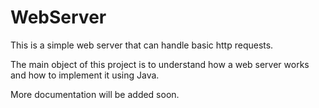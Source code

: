 # WebServer
This is a simple web server that can handle basic http requests. 

The main object of this project is to understand how a web server works and how to implement it using Java.

More documentation will be added soon.
